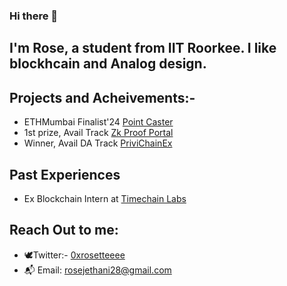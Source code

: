 

### Hi there 👋

## I'm Rose, a student from IIT Roorkee. I like blockhcain and Analog design.

## Projects and Acheivements:-
- ETHMumbai Finalist'24 [Point Caster](https://github.com/rose2221/ETHMumbai)
- 1st prize, Avail Track [Zk Proof Portal](https://github.com/rose2221/ScalingEthereum)
- Winner, Avail DA Track [PriviChainEx](https://github.com/PriviChainEx/)

## Past Experiences
- Ex Blockchain Intern at [Timechain Labs](https://timechainlabs.io/)

## Reach Out to me:
- 🕊️Twitter:- [0xrosetteeee](https://twitter.com/0xrosetteeee)
- 📬 Email: [rosejethani28@gmail.com](rosejethani28@gmail.com)
